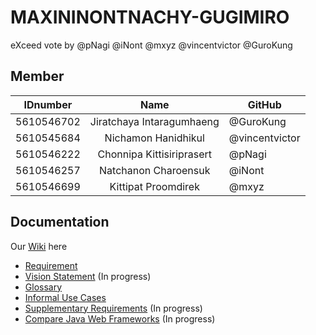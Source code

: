# MAXININONTNACHY-GUGIMIRO
eXceed vote by @pNagi @iNont @mxyz @vincentvictor @GuroKung

## Member 
| IDnumber | Name | GitHub |
| ---------- |:-------:| -------------------- |
| 5610546702 | Jiratchaya Intaragumhaeng | @GuroKung |
| 5610545684 | Nichamon Hanidhikul | @vincentvictor |
| 5610546222 | Chonnipa Kittisiriprasert | @pNagi |
| 5610546257 | Natchanon Charoensuk | @iNont |
| 5610546699 | Kittipat Proomdirek | @mxyz |

## Documentation
Our [Wiki](https://github.com/SSD2015/maxininontnachy-gugimiro/wiki) here
- [Requirement](https://github.com/SSD2015/maxininontnachy-gugimiro/wiki/requirement)
- [Vision Statement](https://github.com/SSD2015/maxininontnachy-gugimiro/wiki/Vision-Statement) (In progress)
- [Glossary](https://github.com/SSD2015/maxininontnachy-gugimiro/wiki/Glossary)
- [Informal Use Cases](https://github.com/SSD2015/maxininontnachy-gugimiro/wiki/Informal-Use-Cases)
- [Supplementary Requirements](https://github.com/SSD2015/maxininontnachy-gugimiro/wiki/Supplementary-Requirements) (In progress)
- [Compare Java Web Frameworks](https://github.com/SSD2015/maxininontnachy-gugimiro/wiki/Compare-Java-Web-Frameworks) (In progress)

